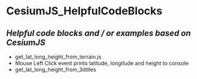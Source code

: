 # CesiumJS_HelpfulCodeBlocks
<h2><i>Helpful code blocks and / or examples based on CesiumJS</i></h2>
<ul>
  <li>get_lat_long_height_from_terrain.js</li>
  <li li>Mouse Left Click event prints latitude, longitude and height to console</li li>
  
  <li>get_lat_long_height_from_3dtiles</li>
  </ul>
